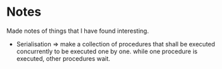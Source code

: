 # Notes

Made notes of things that I have found interesting.

* Serialisation => make a collection of procedures that shall be executed concurrently to be executed one by one. while one procedure is executed, other procedures wait.
